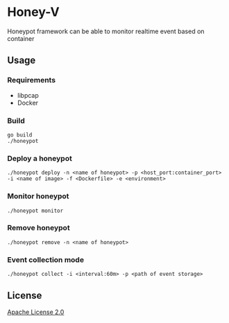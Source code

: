 # Honey-V
Honeypot framework can be able to monitor realtime event based on container

## Usage

### Requirements
* libpcap
* Docker

### Build
```
go build
./honeypot
```

### Deploy a honeypot

```
./honeypot deploy -n <name of honeypot> -p <host_port:container_port> -i <name of image> -f <Dockerfile> -e <environment>
```

### Monitor honeypot

```
./honeypot monitor
```

### Remove honeypot

```
./honeypot remove -n <name of honeypot>
```

### Event collection mode

```
./honeypot collect -i <interval:60m> -p <path of event storage>
```

## License

[Apache License 2.0](./LICENSE)
